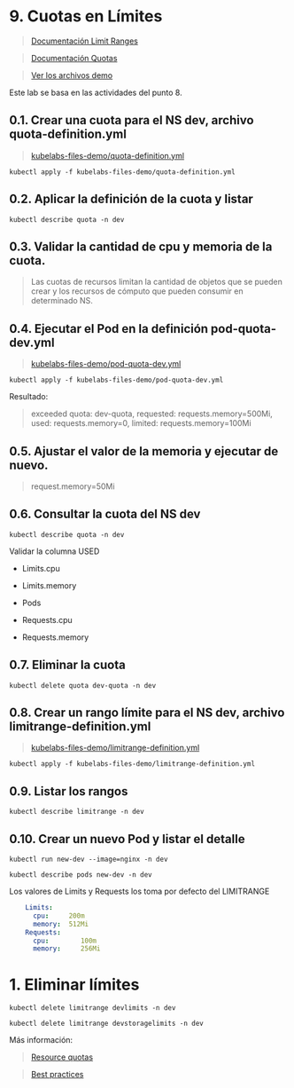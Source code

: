 # 9. Cuotas en Límites <!-- omit in TOC -->

> [Documentación Limit Ranges](https://kubernetes.io/docs/concepts/policy/limit-range/)

> [Documentación Quotas](https://kubernetes.io/docs/concepts/policy/resource-quotas/)


> [Ver los archivos demo](./kubelabs-files-demo)

Este lab se basa en las actividades del punto 8.
## 0.1. Crear una cuota para el NS dev, archivo quota-definition.yml
> [kubelabs-files-demo/quota-definition.yml](./kubelabs-files-demo/quota-definition.yml)
```vim
kubectl apply -f kubelabs-files-demo/quota-definition.yml
```

## 0.2. Aplicar la definición de la cuota y listar
```vim
kubectl describe quota -n dev
```

## 0.3. Validar la cantidad de cpu y memoria de la cuota.

> Las cuotas de recursos limitan la cantidad de objetos que se pueden crear y los recursos de cómputo que pueden consumir en determinado NS.

## 0.4. Ejecutar el Pod en la definición pod-quota-dev.yml
> [kubelabs-files-demo/pod-quota-dev.yml](./kubelabs-files-demo/pod-quota-dev.yml)
```vim
kubectl apply -f kubelabs-files-demo/pod-quota-dev.yml
```
Resultado:

> exceeded quota: dev-quota, requested: requests.memory=500Mi, used: requests.memory=0, limited: requests.memory=100Mi

## 0.5. Ajustar el valor de la memoria y ejecutar de nuevo.
> request.memory=50Mi

## 0.6. Consultar la cuota del NS dev
```vim
kubectl describe quota -n dev
```

Validar la columna USED
- Limits.cpu

- Limits.memory

- Pods

- Requests.cpu

- Requests.memory

## 0.7. Eliminar la cuota
```vim
kubectl delete quota dev-quota -n dev
```

## 0.8. Crear un rango límite para el NS dev, archivo limitrange-definition.yml
> [kubelabs-files-demo/limitrange-definition.yml](./kubelabs-files-demo/limitrange-definition.yml)
```vim
kubectl apply -f kubelabs-files-demo/limitrange-definition.yml
```

## 0.9. Listar los rangos
```vim
kubectl describe limitrange -n dev
```

## 0.10. Crear un nuevo Pod y listar el detalle
```vim
kubectl run new-dev --image=nginx -n dev

kubectl describe pods new-dev -n dev
```
Los valores de Limits y Requests los toma por defecto del LIMITRANGE
```yaml
    Limits:
      cpu:     200m
      memory:  512Mi
    Requests:
      cpu:        100m
      memory:     256Mi
```

# 1. Eliminar límites
```vim
kubectl delete limitrange devlimits -n dev

kubectl delete limitrange devstoragelimits -n dev
```

Más información:

> [Resource quotas](https://kubernetes.io/docs/concepts/policy/resource-quotas/)

> [Best practices](https://cloud.google.com/blog/products/containers-kubernetes/kubernetes-best-practices-resource-requests-and-limits)

